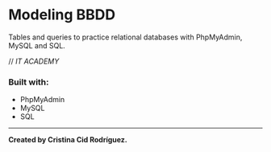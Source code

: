 # Modeling BBDD

Tables and queries to practice relational databases with PhpMyAdmin, MySQL and SQL.

// *IT ACADEMY*

### Built with:

* PhpMyAdmin
* MySQL
* SQL

---

**Created by Cristina Cid Rodríguez.**
